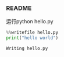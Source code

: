 
### README
运行python hello.py


```python
%%writefile hello.py
print("hello world")
```

    Writing hello.py
    
